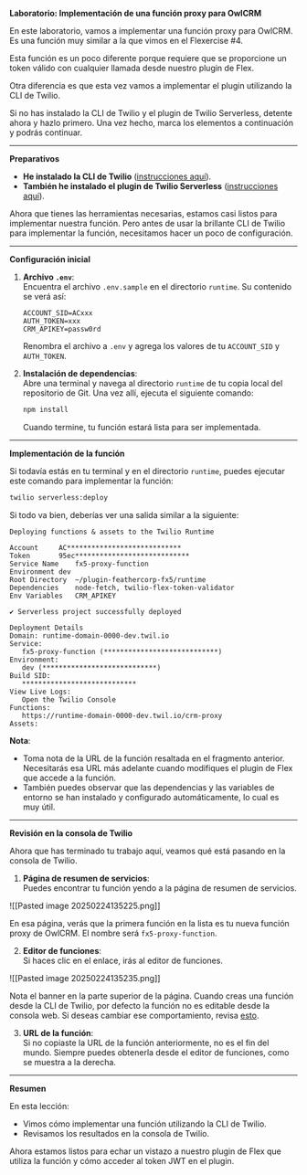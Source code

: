**Laboratorio: Implementación de una función proxy para OwlCRM**  

En este laboratorio, vamos a implementar una función proxy para OwlCRM. Es una función muy similar a la que vimos en el Flexercise #4.  

Esta función es un poco diferente porque requiere que se proporcione un token válido con cualquier llamada desde nuestro plugin de Flex.  

Otra diferencia es que esta vez vamos a implementar el plugin utilizando la CLI de Twilio.  

Si no has instalado la CLI de Twilio y el plugin de Twilio Serverless, detente ahora y hazlo primero. Una vez hecho, marca los elementos a continuación y podrás continuar.  

---

**Preparativos**  

- **He instalado la CLI de Twilio** ([instrucciones aquí](https://www.twilio.com/docs/twilio-cli/quickstart)).  
- **También he instalado el plugin de Twilio Serverless** ([instrucciones aquí](https://www.twilio.com/docs/twilio-cli/plugins#install-serverless-plugin)).  

Ahora que tienes las herramientas necesarias, estamos casi listos para implementar nuestra función. Pero antes de usar la brillante CLI de Twilio para implementar la función, necesitamos hacer un poco de configuración.  

---

**Configuración inicial**  

1. **Archivo `.env`**:  
   Encuentra el archivo `.env.sample` en el directorio `runtime`. Su contenido se verá así:  

   ```
   ACCOUNT_SID=ACxxx
   AUTH_TOKEN=xxx
   CRM_APIKEY=passw0rd
   ```  

   Renombra el archivo a `.env` y agrega los valores de tu `ACCOUNT_SID` y `AUTH_TOKEN`.  

2. **Instalación de dependencias**:  
   Abre una terminal y navega al directorio `runtime` de tu copia local del repositorio de Git. Una vez allí, ejecuta el siguiente comando:  

   ```bash
   npm install
   ```  

   Cuando termine, tu función estará lista para ser implementada.  

---

**Implementación de la función**  

Si todavía estás en tu terminal y en el directorio `runtime`, puedes ejecutar este comando para implementar la función:  

```bash
twilio serverless:deploy
```  

Si todo va bien, deberías ver una salida similar a la siguiente:  

```
Deploying functions & assets to the Twilio Runtime

Account     AC****************************
Token       95ec****************************
Service Name    fx5-proxy-function
Environment dev
Root Directory  ~/plugin-feathercorp-fx5/runtime
Dependencies    node-fetch, twilio-flex-token-validator
Env Variables   CRM_APIKEY

✔ Serverless project successfully deployed

Deployment Details
Domain: runtime-domain-0000-dev.twil.io
Service:
   fx5-proxy-function (****************************)
Environment:
   dev (****************************)
Build SID:
   ****************************
View Live Logs:
   Open the Twilio Console
Functions:
   https://runtime-domain-0000-dev.twil.io/crm-proxy
Assets:
```  

**Nota**:  
- Toma nota de la URL de la función resaltada en el fragmento anterior. Necesitarás esa URL más adelante cuando modifiques el plugin de Flex que accede a la función.  
- También puedes observar que las dependencias y las variables de entorno se han instalado y configurado automáticamente, lo cual es muy útil.  

---

**Revisión en la consola de Twilio**  

Ahora que has terminado tu trabajo aquí, veamos qué está pasando en la consola de Twilio.  

1. **Página de resumen de servicios**:  
   Puedes encontrar tu función yendo a la página de resumen de servicios.  

![[Pasted image 20250224135225.png]]

   En esa página, verás que la primera función en la lista es tu nueva función proxy de OwlCRM. El nombre será `fx5-proxy-function`.  

2. **Editor de funciones**:  
   Si haces clic en el enlace, irás al editor de funciones.  

![[Pasted image 20250224135235.png]]

   Nota el banner en la parte superior de la página. Cuando creas una función desde la CLI de Twilio, por defecto la función no es editable desde la consola web. Si deseas cambiar ese comportamiento, revisa [esto](https://www.twilio.com/docs/runtime/functions/configuration#editing-functions).  

3. **URL de la función**:  
   Si no copiaste la URL de la función anteriormente, no es el fin del mundo. Siempre puedes obtenerla desde el editor de funciones, como se muestra a la derecha.  

---

**Resumen**  

En esta lección:  

- Vimos cómo implementar una función utilizando la CLI de Twilio.  
- Revisamos los resultados en la consola de Twilio.  

Ahora estamos listos para echar un vistazo a nuestro plugin de Flex que utiliza la función y cómo acceder al token JWT en el plugin.